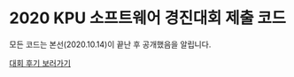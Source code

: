 # 2020 KPU 소프트웨어 경진대회 제출 코드
모든 코드는 본선(2020.10.14)이 끝난 후 공개했음을 알립니다.

[대회 후기 보러가기](https://github.com/DPS0340/kpu-oj-2020)